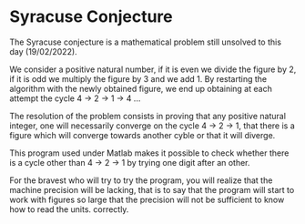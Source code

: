 # Syracuse Conjecture
The Syracuse conjecture is a mathematical problem still unsolved to this day (19/02/2022).

We consider a positive natural number, if it is even we divide the figure by 2, if it is odd we multiply the figure by 3 and we add 1. By restarting the algorithm with the newly obtained figure, we end up obtaining at each attempt the cycle 4 -> 2 -> 1 -> 4 ...

The resolution of the problem consists in proving that any positive natural integer, one will necessarily converge on the cycle 4 -> 2 -> 1, that there is a figure which will converge towards another cyble or that it will diverge.

This program used under Matlab makes it possible to check whether there is a cycle other than 4 -> 2 -> 1 by trying one digit after an other.

For the bravest who will try to try the program, you will realize that the machine precision will be lacking, that is to say that the program will start to work with figures so large that the precision will not be sufficient to know how to read the units. correctly. 
